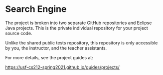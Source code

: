 Search Engine
=================================================

The project is broken into two separate GitHub repositories and Eclipse Java projects. This is the private individual repository for your project source code.

Unlike the shared public tests repository, this repository is only accessible by you, the instructor, and the teacher assistants.

For more details, see the project guides at:

<https://usf-cs212-spring2021.github.io/guides/projects/>
